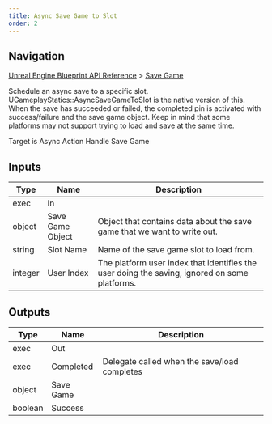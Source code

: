 ```yaml
---
title: Async Save Game to Slot
order: 2
---
```

## Navigation

[Unreal Engine Blueprint API Reference](https://dev.epicgames.com/documentation/en-us/unreal-engine/BlueprintAPI) > [Save Game](https://dev.epicgames.com/documentation/en-us/unreal-engine/BlueprintAPI/SaveGame)

Schedule an async save to a specific slot. UGameplayStatics::AsyncSaveGameToSlot is the native version of this.
When the save has succeeded or failed, the completed pin is activated with success/failure and the save game object.
Keep in mind that some platforms may not support trying to load and save at the same time.

Target is Async Action Handle Save Game

## Inputs

| Type | Name | Description |
| --- | --- | --- |
| exec | In |  |
| object | Save Game Object | Object that contains data about the save game that we want to write out. |
| string | Slot Name | Name of the save game slot to load from. |
| integer | User Index | The platform user index that identifies the user doing the saving, ignored on some platforms. |

## Outputs

| Type | Name | Description |
| --- | --- | --- |
| exec | Out |  |
| exec | Completed | Delegate called when the save/load completes |
| object | Save Game |  |
| boolean | Success |  |
